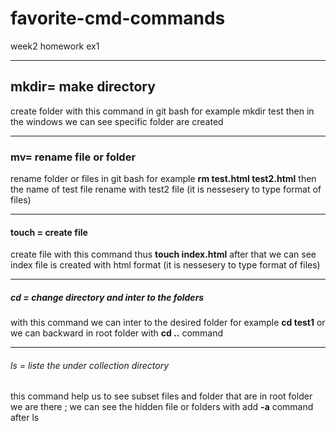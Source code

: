 # favorite-cmd-commands

week2 homework ex1

---

<!-- make directory -->

## mkdir= make directory

create folder with this command in git bash for example mkdir test
then in the windows we can see specific folder are created

---

<!-- rename file or folder -->

### mv= rename file or folder

rename folder or files in git bash for example **rm test.html test2.html**
then the name of test file rename with test2 file (it is nessesery to type format of files)

---

<!-- create file  -->

#### touch = create file

create file with this command thus **touch index.html**
after that we can see index file is created with html format (it is nessesery to type format of files)

---

<!-- change directory -->

##### cd = change directory and inter to the folders

with this command we can inter to the desired folder for example **cd test1** or we can backward in root folder with **cd ..** command

---

<!-- list the directory -->

###### ls = liste the under collection directory

this command help us to see subset files and folder that are in root folder we are there ; we can see the hidden file or folders with add **-a** command after ls
